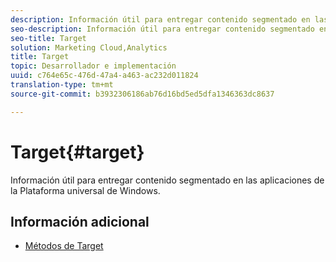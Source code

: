 ```yaml
---
description: Información útil para entregar contenido segmentado en las aplicaciones de la Plataforma universal de Windows.
seo-description: Información útil para entregar contenido segmentado en las aplicaciones de la Plataforma universal de Windows.
seo-title: Target
solution: Marketing Cloud,Analytics
title: Target
topic: Desarrollador e implementación
uuid: c764e65c-476d-47a4-a463-ac232d011824
translation-type: tm+mt
source-git-commit: b3932306186ab76d16bd5ed5dfa1346363dc8637

---
```



# Target{#target}

Información útil para entregar contenido segmentado en las aplicaciones de la Plataforma universal de Windows.

## Información adicional

+ [Métodos de Target](/help/universal-windows/target/target-methods.md)